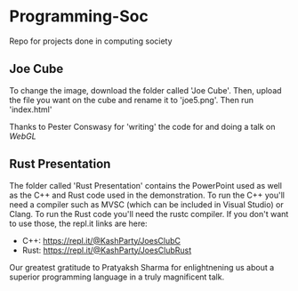 # Programming-Soc
Repo for projects done in computing society

## Joe Cube

To change the image, download the folder called 'Joe Cube'. Then, upload the file you want on the cube and rename it to 'joe5.png'. Then run 'index.html'

Thanks to Pester Conswasy for 'writing' the code for and doing a talk on *WebGL*

## Rust Presentation

The folder called 'Rust Presentation' contains the PowerPoint used as well as the C++ and Rust code used in the demonstration. To run the C++ you'll need a compiler such as MVSC (which can be included in Visual Studio) or Clang. To run the Rust code you'll need the rustc compiler. If you don't want to use those, the repl.it links are here: 

- C++: https://repl.it/@KashParty/JoesClubC
- Rust: https://repl.it/@KashParty/JoesClubRust

Our greatest gratitude to Pratyaksh Sharma for enlightnening us about a superior programming language in a truly magnificent talk.
